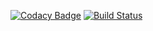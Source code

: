[![Codacy Badge](https://app.codacy.com/project/badge/Grade/7cbbfc11cdca4502899c50db977bbfe3)](https://app.codacy.com/gh/Mercury555/graduation/dashboard)
[![Build Status](https://api.travis-ci.com/Mercury555/graduation.svg?branch=master)](https://travis-ci.com/github/Mercury555/graduation)